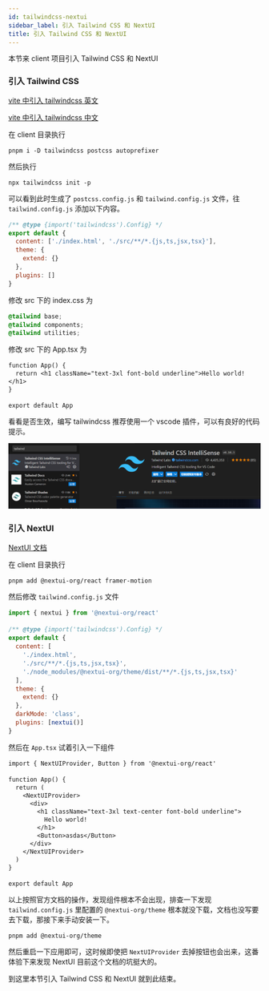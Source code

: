 ```yaml
---
id: tailwindcss-nextui
sidebar_label: 引入 Tailwind CSS 和 NextUI
title: 引入 Tailwind CSS 和 NextUI
---
```


本节来 client 项目引入 Tailwind CSS 和 NextUI

### 引入 Tailwind CSS

[vite 中引入 tailwindcss 英文](https://tailwindcss.com/docs/guides/vite)

[vite 中引入 tailwindcss 中文](https://www.tailwindcss.cn/docs/guides/vite)

在 client 目录执行

```shell title="apps/client"
pnpm i -D tailwindcss postcss autoprefixer
```

然后执行

```shell title="apps/client"
npx tailwindcss init -p
```

可以看到此时生成了 `postcss.config.js` 和 `tailwind.config.js` 文件，往 `tailwind.config.js` 添加以下内容。

```js title="apps/client/tailwind.config.js"
/** @type {import('tailwindcss').Config} */
export default {
  content: ['./index.html', './src/**/*.{js,ts,jsx,tsx}'],
  theme: {
    extend: {}
  },
  plugins: []
}
```

修改 src 下的 index.css 为

```css title="apps/client/src/index.css"
@tailwind base;
@tailwind components;
@tailwind utilities;
```

修改 src 下的 App.tsx 为

```tsx title="apps/client/src/App.tsx"
function App() {
  return <h1 className="text-3xl font-bold underline">Hello world!</h1>
}

export default App
```

看看是否生效，编写 tailwindcss 推荐使用一个 vscode 插件，可以有良好的代码提示。

![](./img/03/03-img-01.png)

### 引入 NextUI

[NextUI 文档](https://nextui.org/)

在 client 目录执行

```shell title="apps/client"
pnpm add @nextui-org/react framer-motion
```

然后修改 `tailwind.config.js` 文件

```js
import { nextui } from '@nextui-org/react'

/** @type {import('tailwindcss').Config} */
export default {
  content: [
    './index.html',
    './src/**/*.{js,ts,jsx,tsx}',
    './node_modules/@nextui-org/theme/dist/**/*.{js,ts,jsx,tsx}'
  ],
  theme: {
    extend: {}
  },
  darkMode: 'class',
  plugins: [nextui()]
}
```

然后在 `App.tsx` 试着引入一下组件

```tsx title="apps\client\src\App.tsx"
import { NextUIProvider, Button } from '@nextui-org/react'

function App() {
  return (
    <NextUIProvider>
      <div>
        <h1 className="text-3xl text-center font-bold underline">
          Hello world!
        </h1>
        <Button>asdas</Button>
      </div>
    </NextUIProvider>
  )
}

export default App
```

以上按照官方文档的操作，发现组件根本不会出现，排查一下发现 `tailwind.config.js` 里配置的 `@nextui-org/theme` 根本就没下载，文档也没写要去下载，那接下来手动安装一下。

```shell
pnpm add @nextui-org/theme
```

然后重启一下应用即可，这时候即使把 `NextUIProvider` 去掉按钮也会出来，这番体验下来发现 NextUI 目前这个文档的坑挺大的。

到这里本节引入 Tailwind CSS 和 NextUI 就到此结束。
